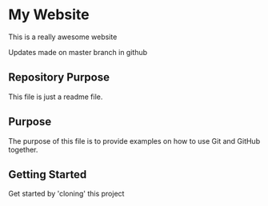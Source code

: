 # My Website

This is a really awesome website

Updates made on master branch in github


## Repository Purpose

This file is just a readme file.

## Purpose

The purpose of this file is to provide examples
on how to use Git and GitHub together.

## Getting Started

Get started by 'cloning' this project
